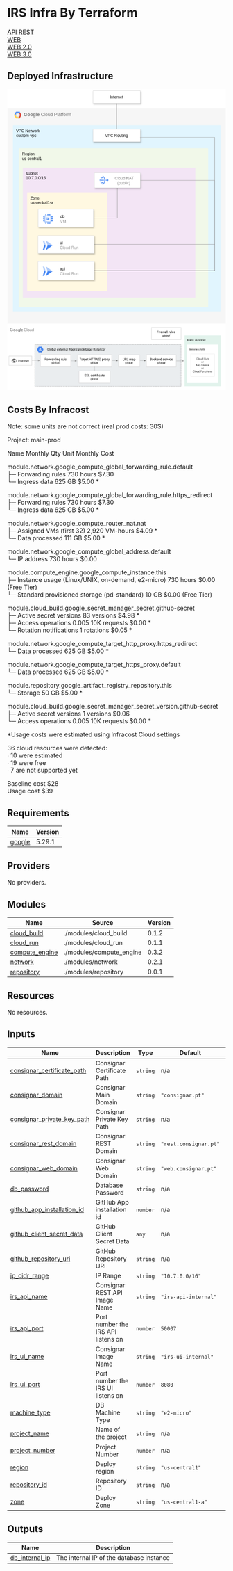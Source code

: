 # IRS Infra By Terraform

[API REST](https://rest.consignar.pt)  
[WEB](https://consignar.pt)  
[WEB 2.0](https://web.consignar.pt)  
[WEB 3.0](https://www.consignar.pt)  

## Deployed Infrastructure

![GCP Architecture](./architecture.png)

## Costs By Infracost

Note: some units are not correct (real prod costs: 30$)

Project: main-prod

 Name                                                                   Monthly Qty  Unit          Monthly Cost    
                                                                                                                   
 module.network.google_compute_global_forwarding_rule.default                                                      
 ├─ Forwarding rules                                                            730  hours                $7.30    
 └─ Ingress data                                                                625  GB                   $5.00  * 
                                                                                                                   
 module.network.google_compute_global_forwarding_rule.https_redirect                                               
 ├─ Forwarding rules                                                            730  hours                $7.30    
 └─ Ingress data                                                                625  GB                   $5.00  * 
                                                                                                                   
 module.network.google_compute_router_nat.nat                                                                      
 ├─ Assigned VMs (first 32)                                                   2,920  VM-hours             $4.09  *   
 └─ Data processed                                                              111  GB                   $5.00  * 
                                                                                                                   
 module.network.google_compute_global_address.default                                                              
 └─ IP address                                                                  730  hours                $0.00    
                                                                                                                   
 module.compute_engine.google_compute_instance.this                                                                
 ├─ Instance usage (Linux/UNIX, on-demand, e2-micro)                            730  hours                $0.00 (Free Tier)   
 └─ Standard provisioned storage (pd-standard)                                   10  GB                   $0.00 (Free Tier)     
                                                                                                                   
 module.cloud_build.google_secret_manager_secret.github-secret                                                     
 ├─ Active secret versions                                                       83  versions             $4.98  *   
 ├─ Access operations                                                         0.005  10K requests         $0.00  *   
 └─ Rotation notifications                                                        1  rotations            $0.05  * 
                                                                                                                   
 module.network.google_compute_target_http_proxy.https_redirect                                                    
 └─ Data processed                                                              625  GB                   $5.00  * 
                                                                                                                   
 module.network.google_compute_target_https_proxy.default                                                          
 └─ Data processed                                                              625  GB                   $5.00  * 
                                                                                                                   
 module.repository.google_artifact_registry_repository.this                                                        
 └─ Storage                                                                      50  GB                   $5.00  * 
                                                                                                                   
 module.cloud_build.google_secret_manager_secret_version.github-secret                                             
 ├─ Active secret versions                                                        1  versions             $0.06    
 └─ Access operations                                                         0.005  10K requests         $0.00  * 
                                                                                                                   

*Usage costs were estimated using Infracost Cloud settings

36 cloud resources were detected:  
∙ 10 were estimated  
∙ 19 were free  
∙ 7 are not supported yet  

Baseline cost $28   
Usage cost $39  
 
<!-- BEGIN_TF_DOCS -->
## Requirements

| Name | Version |
|------|---------|
| <a name="requirement_google"></a> [google](#requirement\_google) | 5.29.1 |

## Providers

No providers.

## Modules

| Name | Source | Version |
|------|--------|---------|
| <a name="module_cloud_build"></a> [cloud\_build](#module\_cloud\_build) | ./modules/cloud_build | 0.1.2 |
| <a name="module_cloud_run"></a> [cloud\_run](#module\_cloud\_run) | ./modules/cloud_run | 0.1.1 |
| <a name="module_compute_engine"></a> [compute\_engine](#module\_compute\_engine) | ./modules/compute_engine | 0.3.2 |
| <a name="module_network"></a> [network](#module\_network) | ./modules/network | 0.2.1 |
| <a name="module_repository"></a> [repository](#module\_repository) | ./modules/repository | 0.0.1 |

## Resources

No resources.

## Inputs

| Name | Description | Type | Default | Required |
|------|-------------|------|---------|:--------:|
| <a name="input_consignar_certificate_path"></a> [consignar\_certificate\_path](#input\_consignar\_certificate\_path) | Consignar Certificate Path | `string` | n/a | yes |
| <a name="input_consignar_domain"></a> [consignar\_domain](#input\_consignar\_domain) | Consignar Main Domain | `string` | `"consignar.pt"` | no |
| <a name="input_consignar_private_key_path"></a> [consignar\_private\_key\_path](#input\_consignar\_private\_key\_path) | Consignar Private Key Path | `string` | n/a | yes |
| <a name="input_consignar_rest_domain"></a> [consignar\_rest\_domain](#input\_consignar\_rest\_domain) | Consignar REST Domain | `string` | `"rest.consignar.pt"` | no |
| <a name="input_consignar_web_domain"></a> [consignar\_web\_domain](#input\_consignar\_web\_domain) | Consignar Web Domain | `string` | `"web.consignar.pt"` | no |
| <a name="input_db_password"></a> [db\_password](#input\_db\_password) | Database Password | `string` | n/a | yes |
| <a name="input_github_app_installation_id"></a> [github\_app\_installation\_id](#input\_github\_app\_installation\_id) | GitHub App installation id | `number` | n/a | yes |
| <a name="input_github_client_secret_data"></a> [github\_client\_secret\_data](#input\_github\_client\_secret\_data) | GitHub Client Secret Data | `any` | n/a | yes |
| <a name="input_github_repository_uri"></a> [github\_repository\_uri](#input\_github\_repository\_uri) | GitHub Repository URI | `string` | n/a | yes |
| <a name="input_ip_cidr_range"></a> [ip\_cidr\_range](#input\_ip\_cidr\_range) | IP Range | `string` | `"10.7.0.0/16"` | no |
| <a name="input_irs_api_name"></a> [irs\_api\_name](#input\_irs\_api\_name) | Consignar REST API Image Name | `string` | `"irs-api-internal"` | no |
| <a name="input_irs_api_port"></a> [irs\_api\_port](#input\_irs\_api\_port) | Port number the IRS API listens on | `number` | `50007` | no |
| <a name="input_irs_ui_name"></a> [irs\_ui\_name](#input\_irs\_ui\_name) | Consignar Image Name | `string` | `"irs-ui-internal"` | no |
| <a name="input_irs_ui_port"></a> [irs\_ui\_port](#input\_irs\_ui\_port) | Port number the IRS UI listens on | `number` | `8080` | no |
| <a name="input_machine_type"></a> [machine\_type](#input\_machine\_type) | DB Machine Type | `string` | `"e2-micro"` | no |
| <a name="input_project_name"></a> [project\_name](#input\_project\_name) | Name of the project | `string` | n/a | yes |
| <a name="input_project_number"></a> [project\_number](#input\_project\_number) | Project Number | `number` | n/a | yes |
| <a name="input_region"></a> [region](#input\_region) | Deploy region | `string` | `"us-central1"` | no |
| <a name="input_repository_id"></a> [repository\_id](#input\_repository\_id) | Repository ID | `string` | n/a | yes |
| <a name="input_zone"></a> [zone](#input\_zone) | Deploy Zone | `string` | `"us-central1-a"` | no |

## Outputs

| Name | Description |
|------|-------------|
| <a name="output_db_internal_ip"></a> [db\_internal\_ip](#output\_db\_internal\_ip) | The internal IP of the database instance |
<!-- END_TF_DOCS -->